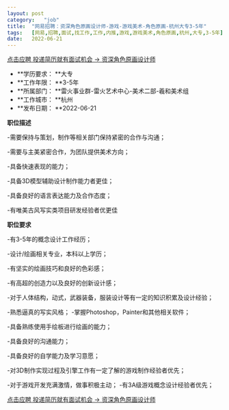 ```yaml
---
layout:	post
category:	"job"
title:	"网易招聘：资深角色原画设计师-游戏-游戏美术-角色原画-杭州大专3-5年"
tags:	[网易,招聘,面试,找工作,工作,内推,游戏,游戏美术,角色原画,杭州,大专,3-5年]
date:	2022-06-21
---
```


[点击应聘 投递简历就有面试机会 ->  资深角色原画设计师](http://mobile.bole.netease.com/bole/boleDetail?id=19154&employeeId=346f03c3cda5f04c&key=all)



- **学历要求： **大专
- **工作年限： **3-5年
- **所属部门： **雷火事业群-雷火艺术中心-美术二部-羲和美术组
- **工作城市： **杭州
- **发布日期： **2022-06-21



**职位描述**

-需要保持与策划，制作等相关部门保持紧密的合作与沟通； 

-需要与主美紧密合作，为团队提供美术方向； 

-具备快速表现的能力； 

-具备3D模型辅助设计制作能力者更佳； 

-具备良好的语言表达能力及合作态度；

-有唯美古风写实类项目研发经验者优更佳



**职位要求**

-有3-5年的概念设计工作经历； 

-设计/绘画相关专业，本科以上学历； 

-有坚实的绘画技巧和良好的色彩感； 

-有高超的创造力以及良好的创新设计感； 

-对于人体结构，动式，武器装备，服装设计等有一定的知识积累及设计经验； 

-熟悉逼真的写实风格； -掌握Photoshop，Painter和其他相关软件； 

-具备熟练使用手绘板进行绘画的能力； 

-具备良好的沟通能力； 

-具备良好的自学能力及学习意愿； 

-对3D制作实现过程及引擎工作有一定了解的游戏制作经验者优先； 

-对于游戏开发充满激情，做事积极主动； -有3A级游戏概念设计经验者优先；



[点击应聘 投递简历就有面试机会 ->  资深角色原画设计师](http://mobile.bole.netease.com/bole/boleDetail?id=19154&employeeId=346f03c3cda5f04c&key=all)